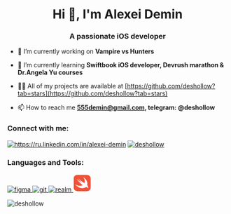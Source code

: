 <h1 align="center">Hi 👋, I'm Alexei Demin</h1>
<h3 align="center">A passionate iOS developer</h3>

- 🔭 I’m currently working on **Vampire vs Hunters**

- 🌱 I’m currently learning **Swiftbook iOS developer, Devrush marathon & Dr.Angela Yu courses**

- 👨‍💻 All of my projects are available at [https://github.com/deshollow?tab=stars](https://github.com/deshollow?tab=stars)

- 📫 How to reach me **555demin@gmail.com, telegram: @deshollow**

<h3 align="left">Connect with me:</h3>
<p align="left">
<a href="https://linkedin.com/in/https://ru.linkedin.com/in/alexei-demin" target="blank"><img align="center" src="https://raw.githubusercontent.com/rahuldkjain/github-profile-readme-generator/master/src/images/icons/Social/linked-in-alt.svg" alt="https://ru.linkedin.com/in/alexei-demin" height="30" width="40" /></a>
<a href="https://discord.gg/deshollow" target="blank"><img align="center" src="https://raw.githubusercontent.com/rahuldkjain/github-profile-readme-generator/master/src/images/icons/Social/discord.svg" alt="deshollow" height="30" width="40" /></a>
</p>

<h3 align="left">Languages and Tools:</h3>
<p align="left"> <a href="https://www.figma.com/" target="_blank" rel="noreferrer"> <img src="https://www.vectorlogo.zone/logos/figma/figma-icon.svg" alt="figma" width="40" height="40"/> </a> <a href="https://git-scm.com/" target="_blank" rel="noreferrer"> <img src="https://www.vectorlogo.zone/logos/git-scm/git-scm-icon.svg" alt="git" width="40" height="40"/> </a> <a href="https://realm.io/" target="_blank" rel="noreferrer"> <img src="https://raw.githubusercontent.com/bestofjs/bestofjs-webui/8665e8c267a0215f3159df28b33c365198101df5/public/logos/realm.svg" alt="realm" width="40" height="40"/> </a> <a href="https://developer.apple.com/swift/" target="_blank" rel="noreferrer"> <img src="https://raw.githubusercontent.com/devicons/devicon/master/icons/swift/swift-original.svg" alt="swift" width="40" height="40"/> </a> </p>

<p><img align="center" src="https://github-readme-stats.vercel.app/api/top-langs?username=deshollow&show_icons=true&locale=en&layout=compact" alt="deshollow" /></p>
